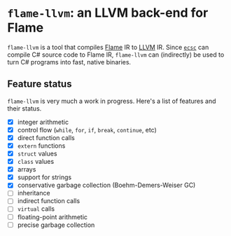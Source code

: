 # `flame-llvm`: an LLVM back-end for Flame

`flame-llvm` is a tool that compiles [Flame](https://github.com/jonathanvdc/Flame) IR to [LLVM](http://llvm.org) IR. Since [`ecsc`](https://github.com/jonathanvdc/ecsc) can compile C# source code to Flame IR, `flame-llvm` can (indirectly) be used to turn C# programs into fast, native binaries.

## Feature status

`flame-llvm` is very much a work in progress. Here's a list of features and their status.

  - [x] integer arithmetic
  - [x] control flow (`while`, `for`, `if`, `break`, `continue`, etc)
  - [x] direct function calls
  - [x] `extern` functions
  - [x] `struct` values
  - [x] `class` values
  - [x] arrays
  - [x] support for strings
  - [x] conservative garbage collection (Boehm-Demers-Weiser GC)
  - [ ] inheritance
  - [ ] indirect function calls
  - [ ] `virtual` calls
  - [ ] floating-point arithmetic
  - [ ] precise garbage collection
